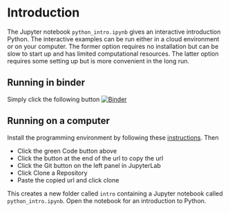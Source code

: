 # Introduction

The Jupyter notebook `python_intro.ipynb` gives an interactive introduction Python. The interactive examples can be run either in a cloud environment or on your computer. The former option requires no installation but can be slow to start up and has limited computational resources. The latter option requires some setting up but is more convenient in the long run.

## Running in binder

Simply click the following button 
[![Binder](https://mybinder.org/badge_logo.svg)](https://mybinder.org/v2/gh/uh-comp-methods1/intro/main?labpath=python_intro.ipynb)

## Running on a computer

Install the programming environment by following these [instructions](https://github.com/uh-comp-methods1/install). Then

* Click the green Code button above
* Click the button at the end of the url to copy the url
* Click the Git button on the left panel in JupyterLab
* Click Clone a Repository
* Paste the copied url and click clone

This creates a new folder called `intro`
containing a Jupyter notebook called `python_intro.ipynb`.
Open the notebook for an introduction to Python.
